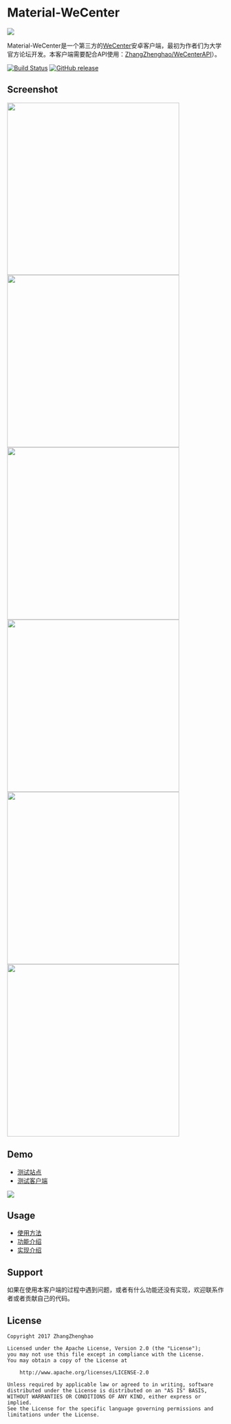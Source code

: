 # Material-WeCenter

<img src="https://raw.githubusercontent.com/ZhangZhenghao/MaterialWeCenter/master/app/src/main/res/mipmap-xxxhdpi/ic_launcher.png">

Material-WeCenter是一个第三方的[WeCenter](http://www.wecenter.com/)安卓客户端，最初为作者们为大学官方论坛开发。本客户端需要配合API使用：[ZhangZhenghao/WeCenterAPI](https://github.com/ZhangZhenghao/WeCenterAPI)）。

[![Build Status](https://travis-ci.org/ZhangZhenghao/MaterialWeCenter.svg?branch=master)](https://travis-ci.org/ZhangZhenghao/MaterialWeCenter)
[![GitHub release](https://img.shields.io/github/release/ZhangZhenghao/MaterialWeCenter.svg)](https://github.com/ZhangZhenghao/MaterialWeCenter/releases/latest)

## Screenshot

<img src="https://github.com/ZhangZhenghao/MaterialWeCenter/raw/master/screenshot/Screenshot_20170613-111048.png?raw=true" height="400px">    <img src="https://github.com/ZhangZhenghao/MaterialWeCenter/raw/master/screenshot/Screenshot_20170613-111055.png?raw=true" height="400px">    <img src="https://github.com/ZhangZhenghao/MaterialWeCenter/raw/master/screenshot/Screenshot_20170613-111432.png?raw=true" height="400px">
<img src="https://okl2aaa54.qnssl.com/photo_2017-10-13_13-58-38.jpg" height="400px">    <img src="https://okl2aaa54.qnssl.com/photo_2017-10-13_14-02-55.jpg" height="400px">    <img src="https://okl2aaa54.qnssl.com/photo_2017-10-13_14-03-03.jpg" height="400px">

## Demo

- [测试站点](https://wecenter.sine-x.com/)
- [测试客户端](https://github.com/ZhangZhenghao/Material-WeCenter/releases)

[![](https://okl2aaa54.qnssl.com/download-apk.png)](https://github.com/ZhangZhenghao/MaterialWeCenter/releases/download/0.1.8/app-debug.apk)

## Usage

- [使用方法](https://github.com/ZhangZhenghao/MaterialWeCenter/wiki/%E4%BD%BF%E7%94%A8%E6%96%B9%E6%B3%95)
- [功能介绍](https://github.com/ZhangZhenghao/MaterialWeCenter/wiki/%E5%8A%9F%E8%83%BD%E4%BB%8B%E7%BB%8D)
- [实现介绍](https://github.com/ZhangZhenghao/MaterialWeCenter/wiki/%E5%AE%9E%E7%8E%B0%E4%BB%8B%E7%BB%8D)

## Support

如果在使用本客户端的过程中遇到问题，或者有什么功能还没有实现，欢迎联系作者或者贡献自己的代码。

## License
    Copyright 2017 ZhangZhenghao

    Licensed under the Apache License, Version 2.0 (the "License");
    you may not use this file except in compliance with the License.
    You may obtain a copy of the License at
    
        http://www.apache.org/licenses/LICENSE-2.0
    
    Unless required by applicable law or agreed to in writing, software
    distributed under the License is distributed on an "AS IS" BASIS,
    WITHOUT WARRANTIES OR CONDITIONS OF ANY KIND, either express or implied.
    See the License for the specific language governing permissions and
    limitations under the License.
